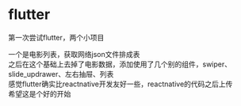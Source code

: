 # flutter
第一次尝试flutter，两个小项目   

一个是电影列表，获取网络json文件排成表     
之后在这个基础上去掉了电影数据，添加使用了几个别的组件，swiper、slide_updrawer、左右抽屉、列表    
感觉flutter确实比reactnative开发友好一些，reactnative的代码之后上传    
希望这是个好的开始    
